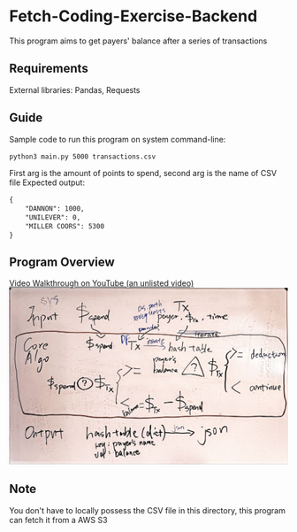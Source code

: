 # Fetch-Coding-Exercise-Backend
This program aims to get payers' balance after a series of transactions

## Requirements

External libraries: Pandas, Requests


## Guide
Sample code to run this program on system command-line:

    python3 main.py 5000 transactions.csv

First arg is the amount of points to spend, second arg is the name of CSV file
Expected output:

    {
        "DANNON": 1000,
        "UNILEVER": 0,
        "MILLER COORS": 5300
    }

## Program Overview
[Video Walkthrough on YouTube (an unlisted video)](https://youtu.be/Y9zepYxCIGE)
![overview](/figures/overview.JPG)

## Note
You don't have to locally possess the CSV file in this directory, this program can fetch it from a AWS S3

